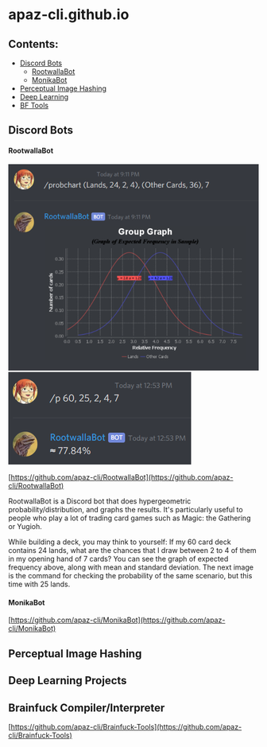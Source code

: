 # apaz-cli.github.io

## Contents:
  - [Discord Bots](#Discord-Bots)
    - [RootwallaBot](#RootwallaBot)
    - [MonikaBot](#MonikaBot)
  - [Perceptual Image Hashing](#Perceptual-Image-Hashing)
  - [Deep Learning](#Deep-Learning-Projects)
  - [BF Tools](#Brainfuck-Compiler/Interpreter)
  
  
 ## Discord Bots
    
 #### RootwallaBot
 ![Image of probability graph](https://raw.githubusercontent.com/Aaron-Pazdera/RootwallaBot/master/Examples/RootwallaBot%20ProbChart%20Example.png)
 ![Image of probability calculation](https://raw.githubusercontent.com/Aaron-Pazdera/RootwallaBot/master/Examples/RootwallaBot%20Prob%20Example.png)
 
 [https://github.com/apaz-cli/RootwallaBot](https://github.com/apaz-cli/RootwallaBot)
 
 RootwallaBot is a Discord bot that does hypergeometric probability/distribution, and graphs the results. It's particularly useful to people who play a lot of trading card games such as Magic: the Gathering or Yugioh. 
 
 While building a deck, you may think to yourself: If my 60 card deck contains 24 lands, what are the chances that I draw between 2 to 4 of them in my opening hand of 7 cards? You can see the graph of expected frequency above, along with mean and standard deviation. The next image is the command for checking the probability of the same scenario, but this time with 25 lands.
 
 #### MonikaBot
 [https://github.com/apaz-cli/MonikaBot](https://github.com/apaz-cli/MonikaBot)
 
 
 
 ## Perceptual Image Hashing
 
 
 ## Deep Learning Projects
 
 ## Brainfuck Compiler/Interpreter
 [https://github.com/apaz-cli/Brainfuck-Tools](https://github.com/apaz-cli/Brainfuck-Tools)
 
 
